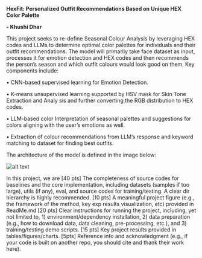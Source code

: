 **HexFit: Personalized Outfit Recommendations Based on Unique HEX Color Palette**

**- Khushi Dhar**

This project seeks to re-define Seasonal Colour Analysis by leveraging HEX codes and LLMs to determine optimal color palettes for individuals and their outfit recommendations. The model will primarily take face dataset as input, processes it for emotion detection and HEX codes and then recommends the person’s season and which outfit colours would look good on them. Key components include:

• CNN-based supervised learning for Emotion Detection.

• K-means unsupervised learning supported by HSV mask for Skin Tone Extraction and Analy sis and further converting the RGB distribution to HEX codes.

• LLM-based color Interpretation of seasonal palettes and suggestions for colors aligning with the user’s emotions as well. 

• Extraction of colour recommendations from LLM’s response and keyword matching to dataset for finding best outfits.

The architecture of the model is defined in the image below:

![alt text](<figures/Architecture.png>)



In this project, we are 
[40 pts] The completeness of source codes for baselines and the core implementation, including datasets (samples if too large), utils (if any), eval, and source codes for training/testing. A clear dir hierarchy is highly recommended. 
[10 pts] A meaningful project figure (e.g., the framework of the method, key exp results visualization, etc) provided in ReadMe.md
[20 pts] Clear instructions for running the project, including, yet not limited to,  1) environment/dependency installation, 2) data preparation (e.g., how to download data, data cleaning, pre-processing, etc.), and 3) training/testing demo scripts. 
[15 pts] Key project results provided in tables/figures/charts. 
[5pts] Reference info and acknowledgment (e.g., if your code is built on another repo, you should cite and thank their work here). 

